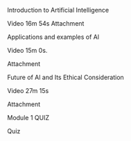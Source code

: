 Introduction to Artificial Intelligence

Video 16m 54s Attachment

Applications and examples of Al

Video 15m 0s.

Attachment

Future of Al and Its Ethical Consideration

Video 27m 15s

Attachment

Module 1 QUIZ

Quiz

